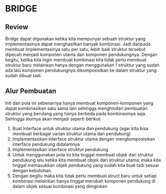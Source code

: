 # BRIDGE
## Review
Bridge dapat digunakan ketika kita mempunyai sebuah struktur yang implementasinya dapat menghasilkan banyak kombinasi. Jadi daripada membuat implementasinya satu per satu, lebih baik struktur tersebut dipecah menjadi komponen utama dan komponen pendukungnya. Dengan begitu, ketika kita ingin membuat kombinasi kita tidak perlu membuat struktur baru melainkan hanya dengan menggunakan 1 struktur yang sudah ada lalu komponen pendukungnya dikomposisikan ke dalam struktur yang sudah dibuat tadi.

## Alur Pembuatan
Inti dari pola ini sebenarnya hanya membuat komponen-komponen yang dapat kombinasikan satu sama lain sehingga menghindari pembuatan struktur yang berulang yang hanya berbeda pada kombinasinya saja. Sehingga alurnya akan menjadi seperti berikut:
1. Buat interface untuk struktur utama dan pendukung (agar kita bisa membuat berbagai varian struktur utama dan pendukung)
2. Implementasikan interface struktur utama dengan mengkomposisikan interface pendukung didalamnya
3. Implementasikan interface struktur pendukung
4. Untuk menggunakan pola ini kita tinggal membuat objek dari struktur pendukung lalu ketika kita membuat objek dari struktur utama, maka kita tinggal memasukkan objek pendukung yang sudah kita buat tadi sesuai dengan kebutuhan.
5. Dengan begitu maka kita tidak perlu membuat struct baru untuk setiap kombinasi melainkan hanya tinggal merubah komponen pendukung di dalam objek sesuai kombinasi yang diinginkan